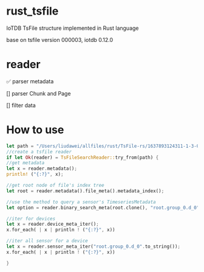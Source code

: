 # rust_tsfile

IoTDB TsFile structure implemented in Rust language

base on tsfile version 000003, iotdb 0.12.0

# reader

✅ parser metadata

[] parser Chunk and Page

[] filter data

# How to use

````rust
let path = "/Users/liudawei/allfiles/rust/TsFile-rs/1637893124311-1-3-0.tsfile";
//create a tsfile reader
if let Ok(reader) = TsFileSearchReader::try_from(path) {
//get metadata 
let x = reader.metadata();
println! ("{:?}", x);

//get root node of file's index tree 
let root = reader.metadata().file_meta().metadata_index();

//use the method to query a sensor's TimeseriesMetadata
let option = reader.binary_search_meta(root.clone(), "root.group_0.d_0".to_string(), "s_0".to_string());

//iter for devices
let x = reader.device_meta_iter();
x.for_each( | x | println ! ("{:?}", x))

//iter all sensor for a device
let x = reader.sensor_meta_iter("root.group_0.d_0".to_string());
x.for_each( | x | println ! ("{:?}", x))

}

````
